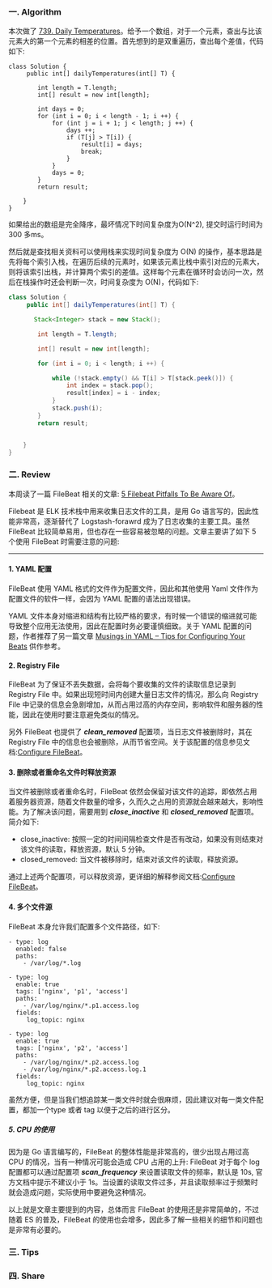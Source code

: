 ### 一. Algorithm

本次做了 [739. Daily Temperatures](https://leetcode.com/problems/daily-temperatures/)。给予一个数组，对于一个元素，查出与比该元素大的第一个元素的相差的位置。首先想到的是双重遍历，查出每个差值，代码如下:

```
class Solution {
     public int[] dailyTemperatures(int[] T) {

        int length = T.length;
        int[] result = new int[length];
         
        int days = 0;
        for (int i = 0; i < length - 1; i ++) {
            for (int j = i + 1; j < length; j ++) {
                days ++;
                if (T[j] > T[i]) {
                    result[i] = days;
                    break;
                }
            }
            days = 0;
        }
        return result;

    }
}
```

如果给出的数组是完全降序，最坏情况下时间复杂度为O(N^2), 提交时运行时间为 300 多ms。

然后就是查找相关资料可以使用栈来实现时间复杂度为 O(N) 的操作，基本思路是先将每个索引入栈，在遍历后续的元素时，如果该元素比栈中索引对应的元素大，则将该索引出栈，并计算两个索引的差值。这样每个元素在循环时会访问一次，然后在栈操作时还会判断一次，时间复杂度为 O(N)，代码如下:

```Java
class Solution {
     public int[] dailyTemperatures(int[] T) {

       Stack<Integer> stack = new Stack();

        int length = T.length;

        int[] result = new int[length];

        for (int i = 0; i < length; i ++) {

            while (!stack.empty() && T[i] > T[stack.peek()]) {
                int index = stack.pop();
                result[index] = i - index;
            }
            stack.push(i);
        }
        return result;


    }
}
```

### 二. Review

本周读了一篇 FileBeat 相关的文章: [5 Filebeat Pitfalls To Be Aware Of](https://logz.io/blog/filebeat-pitfalls/)。

Filebeat 是 ELK 技术栈中用来收集日志文件的工具，是用 Go 语言写的，因此性能非常高，逐渐替代了 Logstash-forawrd 成为了日志收集的主要工具。虽然 FileBeat 比较简单易用，但也存在一些容易被忽略的问题。文章主要讲了如下 5 个使用 FileBeat 时需要注意的问题:

---

#### 1. YAML 配置

FileBeat 使用 YAML 格式的文件作为配置文件，因此和其他使用 Yaml 文件作为配置文件的软件一样，会因为 YAML 配置的语法出现错误。

YAML 文件本身对缩进和结构有比较严格的要求，有时候一个错误的缩进就可能导致整个应用无法使用，因此在配置时务必要谨慎细致。关于 YAML 配置的问题，作者推荐了另一篇文章 [Musings in YAML – Tips for Configuring Your Beats](https://logz.io/blog/configuring-elasticsearch-beats/) 供作参考。
 

#### 2. Registry File   

FileBeat 为了保证不丢失数据，会将每个要收集的文件的读取信息记录到 Registry File   中。如果出现短时间内创建大量日志文件的情况，那么向 Registry File 中记录的信息会急剧增加，从而占用过高的内存空间，影响软件和服务器的性能，因此在使用时要注意避免类似的情况。

另外 FileBeat 也提供了 ***clean_removed*** 配置项，当日志文件被删除时，其在 Registry File 中的信息也会被删除，从而节省空间。关于该配置的信息参见文档:[Configure FileBeat](https://www.elastic.co/guide/en/beats/filebeat/current/filebeat-input-log.html)。

#### 3. 删除或者重命名文件时释放资源

当文件被删除或者重命名时，FileBeat 依然会保留对该文件的追踪，即依然占用着服务器资源，随着文件数量的增多，久而久之占用的资源就会越来越大，影响性能。为了解决该问题，需要用到 ***close_inactive*** 和 ***closed_removed*** 配置项。简介如下:

- close_inactive: 按照一定的时间间隔检查文件是否有改动，如果没有则结束对该文件的读取，释放资源，默认 5 分钟。
- closed_removed: 当文件被移除时，结束对该文件的读取，释放资源。

通过上述两个配置项，可以释放资源，更详细的解释参阅文档:[Configure FileBeat](https://www.elastic.co/guide/en/beats/filebeat/current/filebeat-input-log.html)。

#### 4. 多个文件源

FileBeat 本身允许我们配置多个文件路径，如下:

```
- type: log
  enabled: false
  paths:
    - /var/log/*.log

- type: log
  enable: true
  tags: ['nginx', 'p1', 'access']
  paths:
    - /var/log/nginx/*.p1.access.log
  fields:
     log_topic: nginx

- type: log
  enable: true
  tags: ['nginx', 'p2', 'access']
  paths:
    - /var/log/nginx/*.p2.access.log
    - /var/log/nginx/*.p2.access.log.1
  fields:
     log_topic: nginx
```

虽然方便，但是当我们想追踪某一类文件时就会很麻烦，因此建议对每一类文件配置，都加一个type 或者 tag 以便于之后的进行区分。

##### 5. CPU 的使用

因为是 Go 语言编写的，FileBeat 的整体性能是非常高的，很少出现占用过高 CPU 的情况，当有一种情况可能会造成 CPU 占用的上升: FileBeat 对于每个 log 配置都可以通过配置项 ***scan_frequency*** 来设置读取文件的频率，默认是 10s, 官方文档中提示不建议小于 1s。当设置的读取文件过多，并且读取频率过于频繁时就会造成问题，实际使用中要避免这种情况。

以上就是文章主要提到的内容，总体而言 FileBeat 的使用还是非常简单的，不过随着 ES 的普及，FileBeat 的使用也会增多，因此多了解一些相关的细节和问题也是非常有必要的。


### 三. Tips

### 四. Share
